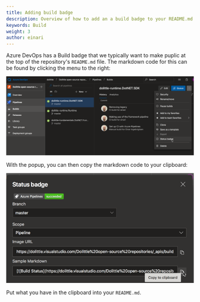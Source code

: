 ```yaml
---
title: Adding build badge
description: Overview of how to add an a build badge to your README.md
keywords: Build
weight: 3
author: einari
---
```

Azure DevOps has a Build badge that we typically want to make puplic at the top of the
repository's `README.md` file. The markdown code for this can be found by clicking the
menu to the right:

![Get status badge](../images/azure_devops_status_badge_1.png)

With the popup, you can then copy the markdown code to your clipboard:

![Get status badge markdown code](../images/azure_devops_status_badge_2.png)

Put what you have in the clipboard into your `README.md`.
